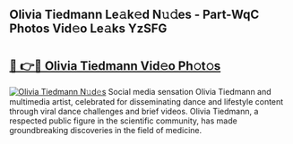 ## Olivia Tiedmann Le𝚊k𝚎d N𝚞𝚍es - Part-WqC Photos Vid𝚎o Le𝚊ks YzSFG

# <h2><a href="http://fbehi5.evod.top/?m=Olivia+Tiedmann">🔗 👉🔴 Olivia Tiedmann Vid𝚎o Ph𝚘t𝚘s</a></h2>

[![Olivia Tiedmann N𝚞d𝚎s](https://i.imgur.com/8V9OHl7.gif)](http://fbehi5.evod.top/?m=Olivia+Tiedmann)
Social media sensation Olivia Tiedmann and multimedia artist, celebrated for disseminating dance and lifestyle content through viral dance challenges and brief videos. Olivia Tiedmann, a respected public figure in the scientific community, has made groundbreaking discoveries in the field of medicine. 

